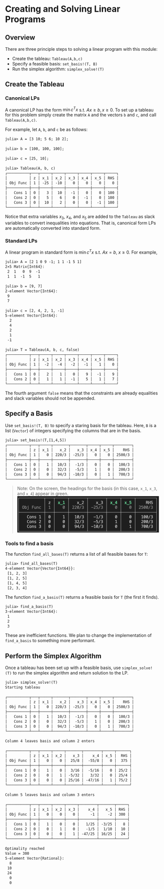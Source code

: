 # Creating and Solving Linear Programs


## Overview

There are three principle steps to solving a linear program with this module:
* Create the tableau: `Tableau(A,b,c)`
* Specify a feasible basis: `set_basis!(T, B)`
* Run the simplex algorithm: `simplex_solve!(T)`



## Create the Tableau

### Canonical LPs

A canonical LP has the form $\min c^T x$ s.t. $Ax ≥ b, x \ge 0$. To set up a tableau for this problem simply create the matrix `A` and the vectors `b` and `c`, and call `Tableau(A,b,c)`. 

For example, let `A`, `b`, and `c` be as follows:
```
julia> A = [3 10; 5 6; 10 2];

julia> b = [100, 100, 100];

julia> c = [25, 10];

julia> Tableau(A, b, c)
┌──────────┬───┬─────┬─────┬─────┬─────┬─────┬─────┐
│          │ z │ x_1 │ x_2 │ x_3 │ x_4 │ x_5 │ RHS │
│ Obj Func │ 1 │ -25 │ -10 │   0 │   0 │   0 │   0 │
├──────────┼───┼─────┼─────┼─────┼─────┼─────┼─────┤
│   Cons 1 │ 0 │   3 │  10 │  -1 │   0 │   0 │ 100 │
│   Cons 2 │ 0 │   5 │   6 │   0 │  -1 │   0 │ 100 │
│   Cons 3 │ 0 │  10 │   2 │   0 │   0 │  -1 │ 100 │
└──────────┴───┴─────┴─────┴─────┴─────┴─────┴─────┘
```
Notice that extra variables $x_3$, $x_4$, and $x_5$ are added to the `Tableau` 
as slack variables to convert inequalities into equations. That is, canonical 
form LPs are automatically converted into standard form. 

### Standard LPs

A linear program in standard form is $\min c^T x$ s.t. $Ax = b$, $x ≥ 0$. 
For example,
```
julia> A = [2 1 0 9 -1; 1 1 -1 5 1]
2×5 Matrix{Int64}:
 2  1   0  9  -1
 1  1  -1  5   1

julia> b = [9, 7]
2-element Vector{Int64}:
 9
 7

julia> c = [2, 4, 2, 1, -1]
5-element Vector{Int64}:
  2
  4
  2
  1
 -1

julia> T = Tableau(A, b, c, false)
┌──────────┬───┬─────┬─────┬─────┬─────┬─────┬─────┐
│          │ z │ x_1 │ x_2 │ x_3 │ x_4 │ x_5 │ RHS │
│ Obj Func │ 1 │  -2 │  -4 │  -2 │  -1 │   1 │   0 │
├──────────┼───┼─────┼─────┼─────┼─────┼─────┼─────┤
│   Cons 1 │ 0 │   2 │   1 │   0 │   9 │  -1 │   9 │
│   Cons 2 │ 0 │   1 │   1 │  -1 │   5 │   1 │   7 │
└──────────┴───┴─────┴─────┴─────┴─────┴─────┴─────┘
```
The fourth argument `false` means that the constraints are already equalities and slack variables should not be appended. 


## Specify a Basis

Use `set_basis!(T, B)` to specify a staring basis for the tableau. Here, `B` is a list (`Vector`)
of integers specifying the columns that are in the basis. 

```
julia> set_basis!(T,[1,4,5])
┌──────────┬───┬─────┬───────┬───────┬─────┬─────┬────────┐
│          │ z │ x_1 │   x_2 │   x_3 │ x_4 │ x_5 │    RHS │
│ Obj Func │ 1 │   0 │ 220/3 │ -25/3 │   0 │   0 │ 2500/3 │
├──────────┼───┼─────┼───────┼───────┼─────┼─────┼────────┤
│   Cons 1 │ 0 │   1 │  10/3 │  -1/3 │   0 │   0 │  100/3 │
│   Cons 2 │ 0 │   0 │  32/3 │  -5/3 │   1 │   0 │  200/3 │
│   Cons 3 │ 0 │   0 │  94/3 │ -10/3 │   0 │   1 │  700/3 │
└──────────┴───┴─────┴───────┴───────┴─────┴─────┴────────┘
```
> Note: On the screen, the headings for the basis (in this case, `x_1`, `x_3`, and `x_4`) appear in green. 
![](color-tab.png)


### Tools to find a basis

The function `find_all_bases(T)` returns a list of all feasible bases for `T`:
```
julia> find_all_bases(T)
4-element Vector{Vector{Int64}}:
 [1, 2, 3]
 [1, 2, 5]
 [1, 4, 5]
 [2, 3, 4]
```
The function `find_a_basis(T)` returns a feasible basis for `T` (the first it finds).
```
julia> find_a_basis(T)
3-element Vector{Int64}:
 1
 2
 3
```

These are inefficient functions. We plan to change the implementation of `find_a_basis` to something more performant. 



## Perform the Simplex Algorithm

Once a tableau has been set up with a feasible basis, use `simplex_solve!(T)` to run the simplex algorithm and return solution to the LP.
```
julia> simplex_solve!(T)
Starting tableau

┌──────────┬───┬─────┬───────┬───────┬─────┬─────┬────────┐
│          │ z │ x_1 │   x_2 │   x_3 │ x_4 │ x_5 │    RHS │
│ Obj Func │ 1 │   0 │ 220/3 │ -25/3 │   0 │   0 │ 2500/3 │
├──────────┼───┼─────┼───────┼───────┼─────┼─────┼────────┤
│   Cons 1 │ 0 │   1 │  10/3 │  -1/3 │   0 │   0 │  100/3 │
│   Cons 2 │ 0 │   0 │  32/3 │  -5/3 │   1 │   0 │  200/3 │
│   Cons 3 │ 0 │   0 │  94/3 │ -10/3 │   0 │   1 │  700/3 │
└──────────┴───┴─────┴───────┴───────┴─────┴─────┴────────┘

Column 4 leaves basis and column 2 enters

┌──────────┬───┬─────┬─────┬───────┬────────┬─────┬──────┐
│          │ z │ x_1 │ x_2 │   x_3 │    x_4 │ x_5 │  RHS │
│ Obj Func │ 1 │   0 │   0 │  25/8 │  -55/8 │   0 │  375 │
├──────────┼───┼─────┼─────┼───────┼────────┼─────┼──────┤
│   Cons 1 │ 0 │   1 │   0 │  3/16 │  -5/16 │   0 │ 25/2 │
│   Cons 2 │ 0 │   0 │   1 │ -5/32 │   3/32 │   0 │ 25/4 │
│   Cons 3 │ 0 │   0 │   0 │ 25/16 │ -47/16 │   1 │ 75/2 │
└──────────┴───┴─────┴─────┴───────┴────────┴─────┴──────┘

Column 5 leaves basis and column 3 enters

┌──────────┬───┬─────┬─────┬─────┬────────┬───────┬─────┐
│          │ z │ x_1 │ x_2 │ x_3 │    x_4 │   x_5 │ RHS │
│ Obj Func │ 1 │   0 │   0 │   0 │     -1 │    -2 │ 300 │
├──────────┼───┼─────┼─────┼─────┼────────┼───────┼─────┤
│   Cons 1 │ 0 │   1 │   0 │   0 │   1/25 │ -3/25 │   8 │
│   Cons 2 │ 0 │   0 │   1 │   0 │   -1/5 │  1/10 │  10 │
│   Cons 3 │ 0 │   0 │   0 │   1 │ -47/25 │ 16/25 │  24 │
└──────────┴───┴─────┴─────┴─────┴────────┴───────┴─────┘

Optimality reached
Value = 300
5-element Vector{Rational}:
  8
 10
 24
  0
  0
```

